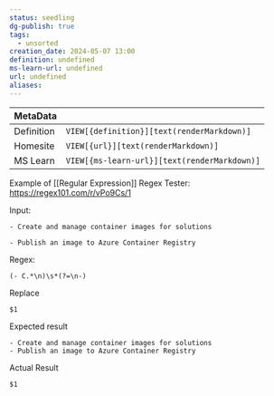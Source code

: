 ```yaml
---
status: seedling
dg-publish: true
tags:
  - unsorted
creation_date: 2024-05-07 13:00
definition: undefined
ms-learn-url: undefined
url: undefined
aliases:
---
```


| MetaData   |                                              |
| ---------- | -------------------------------------------- |
| Definition | `VIEW[{definition}][text(renderMarkdown)]`   |
| Homesite   | `VIEW[{url}][text(renderMarkdown)]`          |
| MS Learn   | `VIEW[{ms-learn-url}][text(renderMarkdown)]` |

Example of [[Regular Expression]] 
Regex Tester: https://regex101.com/r/vPo9Cs/1

Input:
```
- Create and manage container images for solutions

- Publish an image to Azure Container Registry
```
Regex:
```
(- C.*\n)\s*(?=\n-)
```

Replace 
```
$1
```

Expected result
```
- Create and manage container images for solutions
- Publish an image to Azure Container Registry
```

Actual Result
```
$1
```

